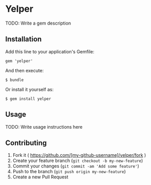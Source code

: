 # Yelper

TODO: Write a gem description

## Installation

Add this line to your application's Gemfile:

    gem 'yelper'

And then execute:

    $ bundle

Or install it yourself as:

    $ gem install yelper

## Usage

TODO: Write usage instructions here

## Contributing

1. Fork it ( https://github.com/[my-github-username]/yelper/fork )
2. Create your feature branch (`git checkout -b my-new-feature`)
3. Commit your changes (`git commit -am 'Add some feature'`)
4. Push to the branch (`git push origin my-new-feature`)
5. Create a new Pull Request
